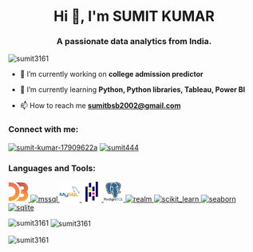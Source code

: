 <h1 align="center">Hi 👋, I'm SUMIT KUMAR</h1>
<h3 align="center">A passionate data analytics from India.</h3>

<p align="left"> <img src="https://komarev.com/ghpvc/?username=sumit3161&label=Profile%20views&color=0e75b6&style=flat" alt="sumit3161" /> </p>

- 🔭 I’m currently working on **college admission predictor**

- 🌱 I’m currently learning **Python, Python libraries, Tableau, Power BI**

- 📫 How to reach me **sumitbsb2002@gmail.com**

<h3 align="left">Connect with me:</h3>
<p align="left">
<a href="https://linkedin.com/in/sumit-kumar-17909622a" target="blank"><img align="center" src="https://raw.githubusercontent.com/rahuldkjain/github-profile-readme-generator/master/src/images/icons/Social/linked-in-alt.svg" alt="sumit-kumar-17909622a" height="30" width="40" /></a>
<a href="https://kaggle.com/sumit444" target="blank"><img align="center" src="https://raw.githubusercontent.com/rahuldkjain/github-profile-readme-generator/master/src/images/icons/Social/kaggle.svg" alt="sumit444" height="30" width="40" /></a>
</p>

<h3 align="left">Languages and Tools:</h3>
<p align="left"> <a href="https://d3js.org/" target="_blank" rel="noreferrer"> <img src="https://raw.githubusercontent.com/devicons/devicon/master/icons/d3js/d3js-original.svg" alt="d3js" width="40" height="40"/> </a> <a href="https://www.microsoft.com/en-us/sql-server" target="_blank" rel="noreferrer"> <img src="https://www.svgrepo.com/show/303229/microsoft-sql-server-logo.svg" alt="mssql" width="40" height="40"/> </a> <a href="https://www.mysql.com/" target="_blank" rel="noreferrer"> <img src="https://raw.githubusercontent.com/devicons/devicon/master/icons/mysql/mysql-original-wordmark.svg" alt="mysql" width="40" height="40"/> </a> <a href="https://pandas.pydata.org/" target="_blank" rel="noreferrer"> <img src="https://raw.githubusercontent.com/devicons/devicon/2ae2a900d2f041da66e950e4d48052658d850630/icons/pandas/pandas-original.svg" alt="pandas" width="40" height="40"/> </a> <a href="https://www.postgresql.org" target="_blank" rel="noreferrer"> <img src="https://raw.githubusercontent.com/devicons/devicon/master/icons/postgresql/postgresql-original-wordmark.svg" alt="postgresql" width="40" height="40"/> </a> <a href="https://realm.io/" target="_blank" rel="noreferrer"> <img src="https://raw.githubusercontent.com/bestofjs/bestofjs-webui/8665e8c267a0215f3159df28b33c365198101df5/public/logos/realm.svg" alt="realm" width="40" height="40"/> </a> <a href="https://scikit-learn.org/" target="_blank" rel="noreferrer"> <img src="https://upload.wikimedia.org/wikipedia/commons/0/05/Scikit_learn_logo_small.svg" alt="scikit_learn" width="40" height="40"/> </a> <a href="https://seaborn.pydata.org/" target="_blank" rel="noreferrer"> <img src="https://seaborn.pydata.org/_images/logo-mark-lightbg.svg" alt="seaborn" width="40" height="40"/> </a> <a href="https://www.sqlite.org/" target="_blank" rel="noreferrer"> <img src="https://www.vectorlogo.zone/logos/sqlite/sqlite-icon.svg" alt="sqlite" width="40" height="40"/> </a> </p>

<p><img align="left" src="https://github-readme-stats.vercel.app/api/top-langs?username=sumit3161&show_icons=true&locale=en&layout=compact" alt="sumit3161" /></p>

<p>&nbsp;<img align="center" src="https://github-readme-stats.vercel.app/api?username=sumit3161&show_icons=true&locale=en" alt="sumit3161" /></p>

<p><img align="center" src="https://github-readme-streak-stats.herokuapp.com/?user=sumit3161&" alt="sumit3161" /></p>
